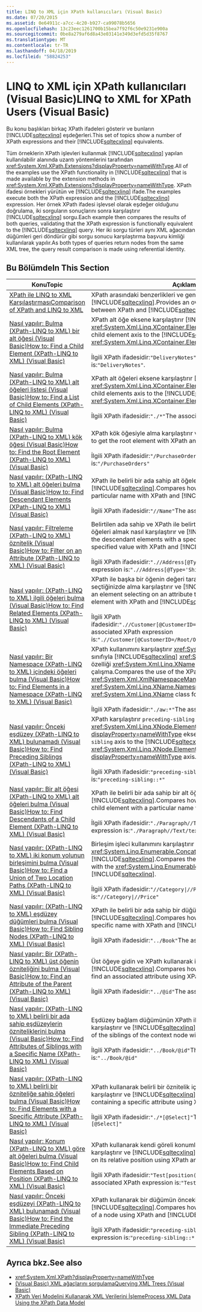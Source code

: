 ```yaml
---
title: LINQ to XML için XPath kullanıcıları (Visual Basic)
ms.date: 07/20/2015
ms.assetid: 0e64911c-a7cc-4c20-b927-ca99078b5656
ms.openlocfilehash: 13c23eec1261700b15bea7f92f6c50e9231e900a
ms.sourcegitcommit: 0be8a279af6d8a43e03141e349d3efd5d35f8767
ms.translationtype: MT
ms.contentlocale: tr-TR
ms.lasthandoff: 04/18/2019
ms.locfileid: "58824253"
---
```

# <a name="linq-to-xml-for-xpath-users-visual-basic"></a><span data-ttu-id="05923-102">LINQ to XML için XPath kullanıcıları (Visual Basic)</span><span class="sxs-lookup"><span data-stu-id="05923-102">LINQ to XML for XPath Users (Visual Basic)</span></span>

<span data-ttu-id="05923-103">Bu konu başlıkları birkaç XPath ifadeleri gösterir ve bunların [!INCLUDE[sqltecxlinq](~/includes/sqltecxlinq-md.md)] eşdeğerleri.</span><span class="sxs-lookup"><span data-stu-id="05923-103">This set of topics show a number of XPath expressions and their [!INCLUDE[sqltecxlinq](~/includes/sqltecxlinq-md.md)] equivalents.</span></span>  
  
 <span data-ttu-id="05923-104">Tüm örneklerin XPath işlevleri kullanmak [!INCLUDE[sqltecxlinq](~/includes/sqltecxlinq-md.md)] yapılan kullanılabilir alanında uzantı yöntemlerini tarafından <xref:System.Xml.XPath.Extensions?displayProperty=nameWithType>.</span><span class="sxs-lookup"><span data-stu-id="05923-104">All of the examples use the XPath functionality in [!INCLUDE[sqltecxlinq](~/includes/sqltecxlinq-md.md)] that is made available by the extension methods in <xref:System.Xml.XPath.Extensions?displayProperty=nameWithType>.</span></span> <span data-ttu-id="05923-105">XPath ifadesi örnekleri yürütün ve [!INCLUDE[sqltecxlinq](~/includes/sqltecxlinq-md.md)] ifade.</span><span class="sxs-lookup"><span data-stu-id="05923-105">The examples execute both the XPath expression and the [!INCLUDE[sqltecxlinq](~/includes/sqltecxlinq-md.md)] expression.</span></span> <span data-ttu-id="05923-106">Her örnek XPath ifadesi işlevsel olarak eşdeğer olduğunu doğrulama, iki sorguların sonuçlarını sonra karşılaştırır [!INCLUDE[sqltecxlinq](~/includes/sqltecxlinq-md.md)] sorgu.</span><span class="sxs-lookup"><span data-stu-id="05923-106">Each example then compares the results of both queries, validating that the XPath expression is functionally equivalent to the [!INCLUDE[sqltecxlinq](~/includes/sqltecxlinq-md.md)] query.</span></span> <span data-ttu-id="05923-107">Her iki sorgu türleri aynı XML ağacından düğümleri geri döndürür gibi sorgu sonucu karşılaştırma başvuru kimliği kullanılarak yapılır.</span><span class="sxs-lookup"><span data-stu-id="05923-107">As both types of queries return nodes from the same XML tree, the query result comparison is made using referential identity.</span></span>  
  
## <a name="in-this-section"></a><span data-ttu-id="05923-108">Bu Bölümde</span><span class="sxs-lookup"><span data-stu-id="05923-108">In This Section</span></span>  
  
|<span data-ttu-id="05923-109">Konu</span><span class="sxs-lookup"><span data-stu-id="05923-109">Topic</span></span>|<span data-ttu-id="05923-110">Açıklama</span><span class="sxs-lookup"><span data-stu-id="05923-110">Description</span></span>|  
|-----------|-----------------|  
|[<span data-ttu-id="05923-111">XPath ile LINQ to XML Karşılaştırması</span><span class="sxs-lookup"><span data-stu-id="05923-111">Comparison of XPath and LINQ to XML</span></span>](../../../../visual-basic/programming-guide/concepts/linq/comparison-of-xpath-and-linq-to-xml.md)|<span data-ttu-id="05923-112">XPath arasındaki benzerlikleri ve genel bir bakış sağlar ve [!INCLUDE[sqltecxlinq](~/includes/sqltecxlinq-md.md)].</span><span class="sxs-lookup"><span data-stu-id="05923-112">Provides an overview of the similarities and differences between XPath and [!INCLUDE[sqltecxlinq](~/includes/sqltecxlinq-md.md)].</span></span>|  
|[<span data-ttu-id="05923-113">Nasıl yapılır: Bulma (XPath-LINQ to XML) bir alt öğesi (Visual Basic)</span><span class="sxs-lookup"><span data-stu-id="05923-113">How to: Find a Child Element (XPath-LINQ to XML) (Visual Basic)</span></span>](../../../../visual-basic/programming-guide/concepts/linq/how-to-find-a-child-element-xpath-linq-to-xml.md)|<span data-ttu-id="05923-114">XPath alt öğe eksene karşılaştırır [!INCLUDE[sqltecxlinq](~/includes/sqltecxlinq-md.md)] <xref:System.Xml.Linq.XContainer.Element%2A> yöntemi.</span><span class="sxs-lookup"><span data-stu-id="05923-114">Compares the XPath child element axis to the [!INCLUDE[sqltecxlinq](~/includes/sqltecxlinq-md.md)] <xref:System.Xml.Linq.XContainer.Element%2A> method.</span></span><br /><br /> <span data-ttu-id="05923-115">İlgili XPath ifadesidir:`"DeliveryNotes"`.</span><span class="sxs-lookup"><span data-stu-id="05923-115">The associated XPath expression is:`"DeliveryNotes"`.</span></span>|  
|[<span data-ttu-id="05923-116">Nasıl yapılır: Bulma (XPath-LINQ to XML) alt öğeleri listesi (Visual Basic)</span><span class="sxs-lookup"><span data-stu-id="05923-116">How to: Find a List of Child Elements (XPath-LINQ to XML) (Visual Basic)</span></span>](../../../../visual-basic/programming-guide/concepts/linq/how-to-find-a-list-of-child-elements-xpath-linq-to-xml.md)|<span data-ttu-id="05923-117">XPath alt öğeleri eksene karşılaştırır [!INCLUDE[sqltecxlinq](~/includes/sqltecxlinq-md.md)] <xref:System.Xml.Linq.XContainer.Elements%2A> ekseni.</span><span class="sxs-lookup"><span data-stu-id="05923-117">Compares the XPath child elements axis to the [!INCLUDE[sqltecxlinq](~/includes/sqltecxlinq-md.md)] <xref:System.Xml.Linq.XContainer.Elements%2A> axis.</span></span><br /><br /> <span data-ttu-id="05923-118">İlgili XPath ifadesidir:`"./*"`</span><span class="sxs-lookup"><span data-stu-id="05923-118">The associated XPath expression is:`"./*"`</span></span>|  
|[<span data-ttu-id="05923-119">Nasıl yapılır: Bulma (XPath-LINQ to XML) kök öğesi (Visual Basic)</span><span class="sxs-lookup"><span data-stu-id="05923-119">How to: Find the Root Element (XPath-LINQ to XML) (Visual Basic)</span></span>](../../../../visual-basic/programming-guide/concepts/linq/how-to-find-the-root-element-xpath-linq-to-xml.md)|<span data-ttu-id="05923-120">XPath kök öğesiyle alma karşılaştırır ve [!INCLUDE[sqltecxlinq](~/includes/sqltecxlinq-md.md)].</span><span class="sxs-lookup"><span data-stu-id="05923-120">Compares how to get the root element with XPath and [!INCLUDE[sqltecxlinq](~/includes/sqltecxlinq-md.md)].</span></span><br /><br /> <span data-ttu-id="05923-121">İlgili XPath ifadesidir:`"/PurchaseOrders"`</span><span class="sxs-lookup"><span data-stu-id="05923-121">The associated XPath expression is:`"/PurchaseOrders"`</span></span>|  
|[<span data-ttu-id="05923-122">Nasıl yapılır: (XPath-LINQ to XML) alt öğeleri bulma (Visual Basic)</span><span class="sxs-lookup"><span data-stu-id="05923-122">How to: Find Descendant Elements (XPath-LINQ to XML) (Visual Basic)</span></span>](../../../../visual-basic/programming-guide/concepts/linq/how-to-find-descendant-elements-xpath-linq-to-xml.md)|<span data-ttu-id="05923-123">XPath ile belirli bir ada sahip alt öğeleri almak nasıl karşılaştırır ve [!INCLUDE[sqltecxlinq](~/includes/sqltecxlinq-md.md)].</span><span class="sxs-lookup"><span data-stu-id="05923-123">Compares how to get the descendant elements with a particular name with XPath and [!INCLUDE[sqltecxlinq](~/includes/sqltecxlinq-md.md)].</span></span><br /><br /> <span data-ttu-id="05923-124">İlgili XPath ifadesidir:`"//Name"`</span><span class="sxs-lookup"><span data-stu-id="05923-124">The associated XPath expression is:`"//Name"`</span></span>|  
|[<span data-ttu-id="05923-125">Nasıl yapılır: Filtreleme (XPath-LINQ to XML) öznitelik (Visual Basic)</span><span class="sxs-lookup"><span data-stu-id="05923-125">How to: Filter on an Attribute (XPath-LINQ to XML) (Visual Basic)</span></span>](../../../../visual-basic/programming-guide/concepts/linq/how-to-filter-on-an-attribute-xpath-linq-to-xml.md)|<span data-ttu-id="05923-126">Belirtilen ada sahip ve XPath ile belirtilen bir değere sahip bir öznitelik ile alt öğeleri almak nasıl karşılaştırır ve [!INCLUDE[sqltecxlinq](~/includes/sqltecxlinq-md.md)].</span><span class="sxs-lookup"><span data-stu-id="05923-126">Compares how to get the descendant elements with a specified name, and with an attribute with a specified value with XPath and [!INCLUDE[sqltecxlinq](~/includes/sqltecxlinq-md.md)].</span></span><br /><br /> <span data-ttu-id="05923-127">İlgili XPath ifadesidir:`".//Address[@Type='Shipping']"`</span><span class="sxs-lookup"><span data-stu-id="05923-127">The associated XPath expression is:`".//Address[@Type='Shipping']"`</span></span>|  
|[<span data-ttu-id="05923-128">Nasıl yapılır: (XPath-LINQ to XML) ilgili öğeleri bulma (Visual Basic)</span><span class="sxs-lookup"><span data-stu-id="05923-128">How to: Find Related Elements (XPath-LINQ to XML) (Visual Basic)</span></span>](../../../../visual-basic/programming-guide/concepts/linq/how-to-find-related-elements-xpath-linq-to-xml.md)|<span data-ttu-id="05923-129">XPath ile başka bir öğenin değeri tarafından başvurulan öznitelik bir öğe seçtiğinizde alma karşılaştırır ve [!INCLUDE[sqltecxlinq](~/includes/sqltecxlinq-md.md)].</span><span class="sxs-lookup"><span data-stu-id="05923-129">Compares how to get an element selecting on an attribute that is referred to by the value of another element with XPath and [!INCLUDE[sqltecxlinq](~/includes/sqltecxlinq-md.md)].</span></span><br /><br /> <span data-ttu-id="05923-130">İlgili XPath ifadesidir:`".//Customer[@CustomerID=/Root/Orders/Order[12]/CustomerID]"`</span><span class="sxs-lookup"><span data-stu-id="05923-130">The associated XPath expression is:`".//Customer[@CustomerID=/Root/Orders/Order[12]/CustomerID]"`</span></span>|  
|[<span data-ttu-id="05923-131">Nasıl yapılır: Bir Namespace (XPath-LINQ to XML) içindeki öğeleri bulma (Visual Basic)</span><span class="sxs-lookup"><span data-stu-id="05923-131">How to: Find Elements in a Namespace (XPath-LINQ to XML) (Visual Basic)</span></span>](../../../../visual-basic/programming-guide/concepts/linq/how-to-find-elements-in-a-namespace.md)|<span data-ttu-id="05923-132">XPath kullanımını karşılaştırır <xref:System.Xml.XmlNamespaceManager> sınıfıyla [!INCLUDE[sqltecxlinq](~/includes/sqltecxlinq-md.md)] <xref:System.Xml.Linq.XName.Namespace%2A> özelliği <xref:System.Xml.Linq.XName> sınıfı için XML ad alanları ile çalışma.</span><span class="sxs-lookup"><span data-stu-id="05923-132">Compares the use of the XPath <xref:System.Xml.XmlNamespaceManager> class with the [!INCLUDE[sqltecxlinq](~/includes/sqltecxlinq-md.md)] <xref:System.Xml.Linq.XName.Namespace%2A> property of the <xref:System.Xml.Linq.XName> class for working with XML namespaces.</span></span><br /><br /> <span data-ttu-id="05923-133">İlgili XPath ifadesidir:`"./aw:*"`</span><span class="sxs-lookup"><span data-stu-id="05923-133">The associated XPath expression is:`"./aw:*"`</span></span>|  
|[<span data-ttu-id="05923-134">Nasıl yapılır: Önceki eşdüzey (XPath-LINQ to XML) bulunamadı (Visual Basic)</span><span class="sxs-lookup"><span data-stu-id="05923-134">How to: Find Preceding Siblings (XPath-LINQ to XML) (Visual Basic)</span></span>](../../../../visual-basic/programming-guide/concepts/linq/how-to-find-preceding-siblings-xpath-linq-to-xml.md)|<span data-ttu-id="05923-135">XPath karşılaştırır `preceding-sibling` eksene [!INCLUDE[sqltecxlinq](~/includes/sqltecxlinq-md.md)] alt <xref:System.Xml.Linq.XNode.ElementsBeforeSelf%2A?displayProperty=nameWithType> ekseni.</span><span class="sxs-lookup"><span data-stu-id="05923-135">Compares the XPath `preceding-sibling` axis to the [!INCLUDE[sqltecxlinq](~/includes/sqltecxlinq-md.md)] child <xref:System.Xml.Linq.XNode.ElementsBeforeSelf%2A?displayProperty=nameWithType> axis.</span></span><br /><br /> <span data-ttu-id="05923-136">İlgili XPath ifadesidir:`"preceding-sibling::*"`</span><span class="sxs-lookup"><span data-stu-id="05923-136">The associated XPath expression is:`"preceding-sibling::*"`</span></span>|  
|[<span data-ttu-id="05923-137">Nasıl yapılır: Bir alt öğesi (XPath-LINQ to XML) alt öğeleri bulma (Visual Basic)</span><span class="sxs-lookup"><span data-stu-id="05923-137">How to: Find Descendants of a Child Element (XPath-LINQ to XML) (Visual Basic)</span></span>](../../../../visual-basic/programming-guide/concepts/linq/how-to-find-descendants-of-a-child-element-xpath-linq-to-xml.md)|<span data-ttu-id="05923-138">XPath ile belirli bir ada sahip bir alt öğenin alt öğeleri almak nasıl karşılaştırır ve [!INCLUDE[sqltecxlinq](~/includes/sqltecxlinq-md.md)].</span><span class="sxs-lookup"><span data-stu-id="05923-138">Compares how to get the descendant elements of a child element with a particular name with XPath and [!INCLUDE[sqltecxlinq](~/includes/sqltecxlinq-md.md)].</span></span><br /><br /> <span data-ttu-id="05923-139">İlgili XPath ifadesidir:`"./Paragraph//Text/text()"`</span><span class="sxs-lookup"><span data-stu-id="05923-139">The associated XPath expression is:`"./Paragraph//Text/text()"`</span></span>|  
|[<span data-ttu-id="05923-140">Nasıl yapılır: (XPath-LINQ to XML) iki konum yolunun birleşimini bulma (Visual Basic)</span><span class="sxs-lookup"><span data-stu-id="05923-140">How to: Find a Union of Two Location Paths (XPath-LINQ to XML) (Visual Basic)</span></span>](../../../../visual-basic/programming-guide/concepts/linq/how-to-find-a-union-of-two-location-paths-xpath.md)|<span data-ttu-id="05923-141">Birleşim işleci kullanımını karşılaştırır <code>&#124;</code>, XPath ile <xref:System.Linq.Enumerable.Concat%2A> standart sorgu işleci [!INCLUDE[sqltecxlinq](~/includes/sqltecxlinq-md.md)].</span><span class="sxs-lookup"><span data-stu-id="05923-141">Compares the use of the union operator, <code>&#124;</code>, in XPath with the <xref:System.Linq.Enumerable.Concat%2A> standard query operator in [!INCLUDE[sqltecxlinq](~/includes/sqltecxlinq-md.md)].</span></span><br /><br /> <span data-ttu-id="05923-142">İlgili XPath ifadesidir:<code>"//Category&#124;//Price"</code></span><span class="sxs-lookup"><span data-stu-id="05923-142">The associated XPath expression is:<code>"//Category&#124;//Price"</code></span></span>|  
|[<span data-ttu-id="05923-143">Nasıl yapılır: (XPath-LINQ to XML) eşdüzey düğümleri bulma (Visual Basic)</span><span class="sxs-lookup"><span data-stu-id="05923-143">How to: Find Sibling Nodes (XPath-LINQ to XML) (Visual Basic)</span></span>](../../../../visual-basic/programming-guide/concepts/linq/how-to-find-sibling-nodes-xpath-linq-to-xml.md)|<span data-ttu-id="05923-144">XPath ile belirli bir ada sahip bir düğüm tüm eşdüzeyi bulma karşılaştırır ve [!INCLUDE[sqltecxlinq](~/includes/sqltecxlinq-md.md)].</span><span class="sxs-lookup"><span data-stu-id="05923-144">Compares how to find all siblings of a node that have a specific name with XPath and [!INCLUDE[sqltecxlinq](~/includes/sqltecxlinq-md.md)].</span></span><br /><br /> <span data-ttu-id="05923-145">İlgili XPath ifadesidir:`"../Book"`</span><span class="sxs-lookup"><span data-stu-id="05923-145">The associated XPath expression is:`"../Book"`</span></span>|  
|[<span data-ttu-id="05923-146">Nasıl yapılır: Bir (XPath-LINQ to XML) üst öğenin özniteliğini bulma (Visual Basic)</span><span class="sxs-lookup"><span data-stu-id="05923-146">How to: Find an Attribute of the Parent (XPath-LINQ to XML) (Visual Basic)</span></span>](../../../../visual-basic/programming-guide/concepts/linq/how-to-find-an-attribute-of-the-parent-xpath-linq-to-xml.md)|<span data-ttu-id="05923-147">Üst öğeye gidin ve XPath kullanarak ilişkili bir öznitelik karşılaştırır ve [!INCLUDE[sqltecxlinq](~/includes/sqltecxlinq-md.md)].</span><span class="sxs-lookup"><span data-stu-id="05923-147">Compares how to navigate to the parent element and find an associated attribute using XPath and [!INCLUDE[sqltecxlinq](~/includes/sqltecxlinq-md.md)].</span></span><br /><br /> <span data-ttu-id="05923-148">İlgili XPath ifadesidir:`"../@id"`</span><span class="sxs-lookup"><span data-stu-id="05923-148">The associated XPath expression is:`"../@id"`</span></span>|  
|[<span data-ttu-id="05923-149">Nasıl yapılır: (XPath-LINQ to XML) belirli bir ada sahip eşdüzeylerin özniteliklerini bulma (Visual Basic)</span><span class="sxs-lookup"><span data-stu-id="05923-149">How to: Find Attributes of Siblings with a Specific Name (XPath-LINQ to XML) (Visual Basic)</span></span>](../../../../visual-basic/programming-guide/concepts/linq/how-to-find-attributes-of-siblings-with-a-specific-name.md)|<span data-ttu-id="05923-150">Eşdüzey bağlam düğümünün XPath ile belirli öznitelikleri bulmak amacıyla nasıl karşılaştırır ve [!INCLUDE[sqltecxlinq](~/includes/sqltecxlinq-md.md)].</span><span class="sxs-lookup"><span data-stu-id="05923-150">Compares how to find specific attributes of the siblings of the context node with XPath and [!INCLUDE[sqltecxlinq](~/includes/sqltecxlinq-md.md)].</span></span><br /><br /> <span data-ttu-id="05923-151">İlgili XPath ifadesidir:`"../Book/@id"`</span><span class="sxs-lookup"><span data-stu-id="05923-151">The associated XPath expression is:`"../Book/@id"`</span></span>|  
|[<span data-ttu-id="05923-152">Nasıl yapılır: (XPath-LINQ to XML) belirli bir özniteliğe sahip öğeleri bulma (Visual Basic)</span><span class="sxs-lookup"><span data-stu-id="05923-152">How to: Find Elements with a Specific Attribute (XPath-LINQ to XML) (Visual Basic)</span></span>](../../../../visual-basic/programming-guide/concepts/linq/how-to-find-elements-with-a-specific-attribute.md)|<span data-ttu-id="05923-153">XPath kullanarak belirli bir öznitelik içeren al öğelerin nasıl bulunacağını karşılaştırır ve [!INCLUDE[sqltecxlinq](~/includes/sqltecxlinq-md.md)].</span><span class="sxs-lookup"><span data-stu-id="05923-153">Compares how to find al elements containing a specific attribute using XPath and [!INCLUDE[sqltecxlinq](~/includes/sqltecxlinq-md.md)].</span></span><br /><br /> <span data-ttu-id="05923-154">İlgili XPath ifadesidir:`"./*[@Select]"`</span><span class="sxs-lookup"><span data-stu-id="05923-154">The associated XPath expression is:`"./*[@Select]"`</span></span>|  
|[<span data-ttu-id="05923-155">Nasıl yapılır: Konum (XPath-LINQ to XML) göre alt öğeleri bulma (Visual Basic)</span><span class="sxs-lookup"><span data-stu-id="05923-155">How to: Find Child Elements Based on Position (XPath-LINQ to XML) (Visual Basic)</span></span>](../../../../visual-basic/programming-guide/concepts/linq/how-to-find-child-elements-based-on-position.md)|<span data-ttu-id="05923-156">XPath kullanarak kendi göreli konumlarına göre bir öğeyi bulmak nasıl karşılaştırır ve [!INCLUDE[sqltecxlinq](~/includes/sqltecxlinq-md.md)].</span><span class="sxs-lookup"><span data-stu-id="05923-156">Compares how to find an element based on its relative position using XPath and [!INCLUDE[sqltecxlinq](~/includes/sqltecxlinq-md.md)].</span></span><br /><br /> <span data-ttu-id="05923-157">İlgili XPath ifadesidir:`"Test[position() >= 2 and position() <= 4]"`</span><span class="sxs-lookup"><span data-stu-id="05923-157">The associated XPath expression is:`"Test[position() >= 2 and position() <= 4]"`</span></span>|  
|[<span data-ttu-id="05923-158">Nasıl yapılır: Önceki eşdüzeyi (XPath-LINQ to XML) bulunamadı (Visual Basic)</span><span class="sxs-lookup"><span data-stu-id="05923-158">How to: Find the Immediate Preceding Sibling (XPath-LINQ to XML) (Visual Basic)</span></span>](../../../../visual-basic/programming-guide/concepts/linq/how-to-find-the-immediate-preceding-sibling-xpath-linq-to-xml.md)|<span data-ttu-id="05923-159">XPath kullanarak bir düğümün önceki eşdüzeyi bulma karşılaştırır ve [!INCLUDE[sqltecxlinq](~/includes/sqltecxlinq-md.md)].</span><span class="sxs-lookup"><span data-stu-id="05923-159">Compares how to find the immediate preceding sibling of a node using XPath and [!INCLUDE[sqltecxlinq](~/includes/sqltecxlinq-md.md)].</span></span><br /><br /> <span data-ttu-id="05923-160">İlgili XPath ifadesidir:`"preceding-sibling::*[1]"`</span><span class="sxs-lookup"><span data-stu-id="05923-160">The associated XPath expression is:`"preceding-sibling::*[1]"`</span></span>|  
  
## <a name="see-also"></a><span data-ttu-id="05923-161">Ayrıca bkz.</span><span class="sxs-lookup"><span data-stu-id="05923-161">See also</span></span>

- <xref:System.Xml.XPath?displayProperty=nameWithType>
- [<span data-ttu-id="05923-162">(Visual Basic) XML ağaçlarını sorgulama</span><span class="sxs-lookup"><span data-stu-id="05923-162">Querying XML Trees (Visual Basic)</span></span>](../../../../visual-basic/programming-guide/concepts/linq/querying-xml-trees.md)
- [<span data-ttu-id="05923-163">XPath Veri Modelini Kullanarak XML Verilerini İşleme</span><span class="sxs-lookup"><span data-stu-id="05923-163">Process XML Data Using the XPath Data Model</span></span>](../../../../standard/data/xml/process-xml-data-using-the-xpath-data-model.md)
